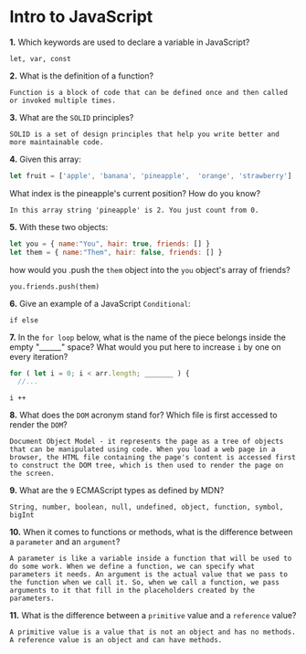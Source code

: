 # Intro to JavaScript

**1.** Which keywords are used to declare a variable in JavaScript?
<!-- enter you answer in the space below -->
```
let, var, const
```
**2.** What is the definition of a function?
<!-- enter you answer in the space below -->
```
Function is a block of code that can be defined once and then called or invoked multiple times. 
```
**3.** What are the `SOLID` principles?
<!-- enter you answer in the space below -->
```
SOLID is a set of design principles that help you write better and more maintainable code.
```
**4.** Given this array: 
```js
let fruit = ['apple', 'banana', 'pineapple',  'orange', 'strawberry']
``` 
What index is the pineapple's current position? How do you know?
<!-- enter you answer in the space below -->
```
In this array string 'pineapple' is 2. You just count from 0.
```
**5.** With these two objects: 
```js
let you = { name:"You", hair: true, friends: [] }
let them = { name:"Them", hair: false, friends: [] }
```
how would you .push the `them` object into the `you` object's array of friends?
<!-- enter you answer in the space below -->
```
you.friends.push(them)
```

**6.** Give an example of a JavaScript `Conditional`:
<!-- enter you answer in the space below -->
```
if else
```
**7.** In the `for loop` below, what is the name of the piece belongs inside the empty "______" space? What would you put here to increase `i` by one on every iteration?
```js
for ( let i = 0; i < arr.length; _______ ) {
  //...
```
<!-- enter you answer in the space below -->
```
i ++
```
**8.** What does the `DOM` acronym stand for? Which file is first accessed to render the `DOM`?
<!-- enter you answer in the space below -->
```
Document Object Model - it represents the page as a tree of objects that can be manipulated using code. When you load a web page in a browser, the HTML file containing the page's content is accessed first to construct the DOM tree, which is then used to render the page on the screen.
```

**9.** What are the `9` ECMAScript types as defined by MDN?
<!-- enter you answer in the space below -->
```
String, number, boolean, null, undefined, object, function, symbol, bigInt
```
**10.** When it comes to functions or methods, what is the difference between a `parameter` and an `argument`?
<!-- enter you answer in the space below -->
```
A parameter is like a variable inside a function that will be used to do some work. When we define a function, we can specify what parameters it needs. An argument is the actual value that we pass to the function when we call it. So, when we call a function, we pass arguments to it that fill in the placeholders created by the parameters.
```
**11.** What is the difference between a `primitive` value and a `reference` value?
<!-- enter you answer in the space below -->
```
A primitive value is a value that is not an object and has no methods. A reference value is an object and can have methods.
```